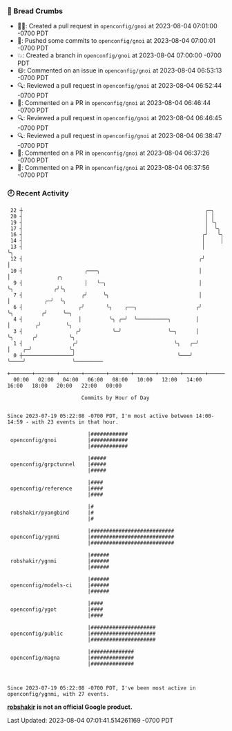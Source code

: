 ### 🍞 Bread Crumbs

 * ✍🏼: Created a pull request in `openconfig/gnoi` at 2023-08-04 07:01:00 -0700 PDT
 * 🚢: Pushed some commits to `openconfig/gnoi` at 2023-08-04 07:00:01 -0700 PDT
 * 💥: Created a branch in `openconfig/gnoi` at 2023-08-04 07:00:00 -0700 PDT
 * 😃: Commented on an issue in `openconfig/gnoi` at 2023-08-04 06:53:13 -0700 PDT
 * 🔍: Reviewed a pull request in  `openconfig/gnoi` at 2023-08-04 06:52:44 -0700 PDT
 * 💬: Commented on a PR in  `openconfig/gnoi` at 2023-08-04 06:46:44 -0700 PDT
 * 🔍: Reviewed a pull request in  `openconfig/gnoi` at 2023-08-04 06:46:45 -0700 PDT
 * 🔍: Reviewed a pull request in  `openconfig/gnoi` at 2023-08-04 06:38:47 -0700 PDT
 * 💬: Commented on a PR in  `openconfig/gnoi` at 2023-08-04 06:37:26 -0700 PDT
 * 💬: Commented on a PR in  `openconfig/gnoi` at 2023-08-04 06:37:56 -0700 PDT

### 🕘 Recent Activity
```
 22 ┼                                                           ╭─╮
 20 ┤                                                           │ │
 19 ┤                                                           │ ╰╮
 17 ┤                                                           │  ╰╮
 16 ┤                                                          ╭╯   ╰╮
 14 ┤                                                          │     │
 13 ┤                                                          │     ╰╮
 12 ┤                                                         ╭╯      │
 10 ┤                    ╭───╮                                │       │               ╭╮
  9 ┤                    │   ╰─╮                              │       ╰╮             ╭╯╰╮
  7 ┤                   ╭╯     ╰╮                             │        │           ╭─╯  ╰╮
  6 ┤                  ╭╯       ╰╮    ╭──╮                   ╭╯        ╰╮         ╭╯     ╰─╮
  4 ┤                  │         ╰╮ ╭─╯  ╰──────────╮        │          │        ╭╯        ╰╮
  3 ┤                 ╭╯          ╰─╯               ╰─╮      │          ╰╮      ╭╯          ╰╮
  1 ┤                ╭╯                               ╰╮   ╭─╯           │    ╭─╯            ╰╮
  0 ┼────────────────╯                                 ╰───╯             ╰────╯               ╰─────────
    +───────+───────+───────+───────+───────+───────+───────+───────+───────+───────+───────+───────+────
  00:00   02:00   04:00   06:00   08:00   10:00   12:00   14:00   16:00   18:00   20:00   22:00   00:00   

						Commits by Hour of Day


Since 2023-07-19 05:22:08 -0700 PDT, I'm most active between 14:00-14:59 - with 23 events in that hour.

```



```
                          |############
 openconfig/gnoi          |############
                          |############

                          |#####
 openconfig/grpctunnel    |#####
                          |#####

                          |####
 openconfig/reference     |####
                          |####

                          |#
 robshakir/pyangbind      |#
                          |#

                          |###########################
 openconfig/ygnmi         |###########################
                          |###########################

                          |######
 robshakir/ygnmi          |######
                          |######

                          |######
 openconfig/models-ci     |######
                          |######

                          |####
 openconfig/ygot          |####
                          |####

                          |#####################
 openconfig/public        |#####################
                          |#####################

                          |##############
 openconfig/magna         |##############
                          |##############



Since 2023-07-19 05:22:08 -0700 PDT, I've been most active in openconfig/ygnmi, with 27 events.

```
**[robshakir](mailto:robjs@google.com) is not an official Google product.**  


Last Updated: 2023-08-04 07:01:41.514261169 -0700 PDT
